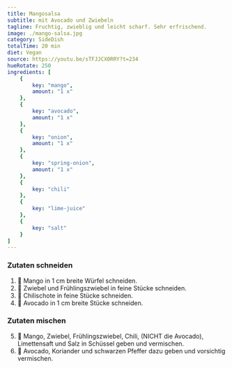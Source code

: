 ```yaml
---
title: Mangosalsa
subtitle: mit Avocado und Zwiebeln
tagline: Fruchtig, zwieblig und leicht scharf. Sehr erfrischend.
image: ./mango-salsa.jpg
category: SideDish
totalTime: 20 min
diet: Vegan
source: https://youtu.be/sTFJJCX0RRY?t=234
hueRotate: 250
ingredients: [
    {
        key: "mango",
        amount: "1 x"
    },
    {
        key: "avocado",
        amount: "1 x"
    },
    {
        key: "onion",
        amount: "1 x"
    },
    {
        key: "spring-onion",
        amount: "1 x"
    },
    {
        key: "chili"
    },
    {
        key: "lime-juice"
    },
    {
        key: "salt"
    }
]
---
```


### Zutaten schneiden

1. 🔪 Mango in 1 cm breite Würfel schneiden.
2. 🔪 Zwiebel und Frühlingszwiebel in feine Stücke schneiden.
3. 🔪 Chilischote in feine Stücke schneiden.
4. 🔪 Avocado in 1 cm breite Stücke schneiden.

### Zutaten mischen

5. 🥣 Mango, Zwiebel, Frühlingszwiebel, Chili, (NICHT die Avocado), Limettensaft und Salz in Schüssel geben und vermischen.
6. 🥣 Avocado, Koriander und schwarzen Pfeffer dazu geben und vorsichtig vermischen.